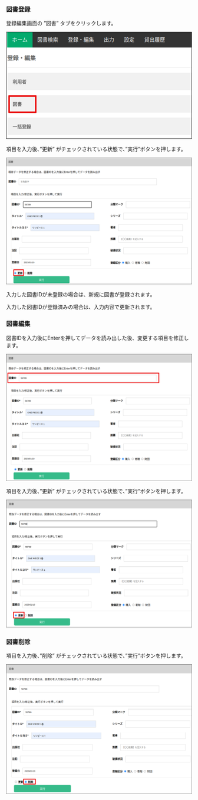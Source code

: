 ### 図書登録

登録編集画面の ”図書” タブをクリックします。

![book](../img/book.png)

項目を入力後、”更新” がチェックされている状態で、”実行”ボタンを押します。

![book_register](../img/book_register.png)

入力した図書IDが未登録の場合は、新規に図書が登録されます。

入力した図書IDが登録済みの場合は、入力内容で更新されます。


### 図書編集

図書IDを入力後にEnterを押してデータを読み出した後、変更する項目を修正します。

![book_edit](../img/book_edit.png)

項目を入力後、”更新” がチェックされている状態で、”実行”ボタンを押します。

![book_edit_2](../img/book_edit_2.png)


### 図書削除

項目を入力後、”削除” がチェックされている状態で、”実行”ボタンを押します。

![book_delete](../img/book_delete.png)
